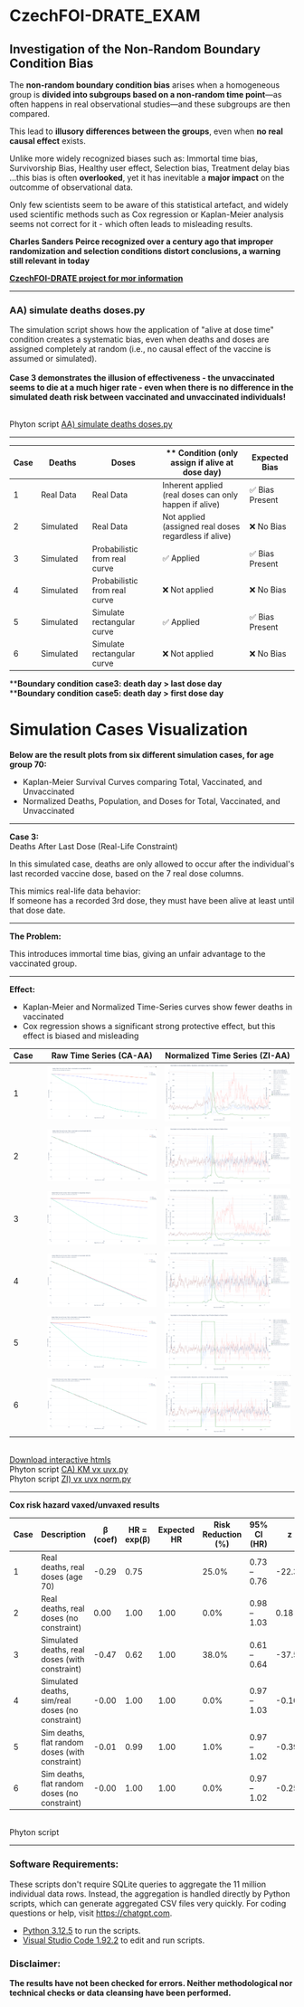 # CzechFOI-DRATE_EXAM

## Investigation of the Non-Random Boundary Condition Bias

The **non-random boundary condition bias** arises when a homogeneous group is **divided into subgroups based on a non-random time point**—as often happens in real observational studies—and these subgroups are then compared.

This lead to **illusory differences between the groups**, even when **no real causal effect** exists.

Unlike more widely recognized biases such as: Immortal time bias, Survivorship Bias, Healthy user effect, Selection bias, Treatment delay bias  
...this bias is often **overlooked**, yet it has inevitable a **major impact** on the outcomme of observational data.

Only few scientists seem to be aware of this statistical artefact,
and widely used scientific methods such as Cox regression or Kaplan-Meier analysis seems not correct for it - which often leads to misleading results.

**Charles Sanders Peirce recognized over a century ago that improper randomization and selection conditions distort conclusions,
a warning still relevant in today**

[**CzechFOI-DRATE project for mor information**](https://github.com/gitfrid/CzechFOI-DRATE)
_________________________________________

### AA) simulate deaths doses.py

The simulation script shows how the application of "alive at dose time" condition creates a systematic bias, even when deaths and doses are assigned completely at random (i.e., no causal effect of the vaccine is assumed or simulated).
<br><br>**Case 3 demonstrates the illusion of effectiveness - the unvaccinated seems to die at a much higer rate - even when there is no difference in the simulated death risk between vaccinated and unvaccinated individuals!**

<br>Phyton script [AA) simulate deaths doses.py](https://github.com/gitfrid/CzechFOI-DRATE_EXAM/blob/main/Py%20Scripts/AA%29%20simulate%20deaths%20doses.py) 

_________________________________________

| Case | Deaths       | Doses        | ** Condition (only assign if alive at dose day)   | Expected Bias   |
|-------|--------------|--------------|------------------------------------------------|-----------------|
| 1     | Real Data&nbsp;&nbsp;&nbsp;   | Real Data&nbsp;&nbsp;&nbsp;   | Inherent applied (real doses can only happen if alive)   | ✅ Bias Present  |
| 2     | Simulated&nbsp;&nbsp;&nbsp;   | Real Data&nbsp;&nbsp;&nbsp;   | Not applied (assigned real doses regardless if alive)           | ❌ No Bias      |
| 3     | Simulated&nbsp;&nbsp; | Probabilistic from real curve&nbsp;&nbsp;&nbsp;   | ✅ Applied                                       | ✅ Bias Present  |
| 4     | Simulated&nbsp;&nbsp; | Probabilistic from real curve&nbsp;&nbsp;&nbsp;   | ❌ Not applied                                   | ❌ No Bias      |
| 5     | Simulated&nbsp;&nbsp;&nbsp;   | Simulate rectangular curve&nbsp;&nbsp; | ✅ Applied                                       | ✅ Bias Present  |
| 6     | Simulated&nbsp;&nbsp;&nbsp;   | Simulate rectangular curve&nbsp;&nbsp; | ❌ Not applied                                   | ❌ No Bias      |

****Boundary condition case3: death day > last dose day**
<br>****Boundary condition case5: death day > first  dose day**


# Simulation Cases Visualization

**Below are the result plots from six different simulation cases, for age group 70:**

- Kaplan-Meier Survival Curves comparing Total, Vaccinated, and Unvaccinated  
- Normalized Deaths, Population, and Doses for Total, Vaccinated, and Unvaccinated

---

**Case 3:**  
Deaths After Last Dose (Real-Life Constraint)

In this simulated case, deaths are only allowed to occur after the individual's last recorded vaccine dose, based on the 7 real dose columns.

This mimics real-life data behavior:  
If someone has a recorded 3rd dose, they must have been alive at least until that dose date.

---

**The Problem:**

This introduces immortal time bias, giving an unfair advantage to the vaccinated group.

---

**Effect:**

- Kaplan-Meier and Normalized Time-Series curves show fewer deaths in vaccinated  
- Cox regression shows a significant strong protective effect, but this effect is biased and misleading



| Case&nbsp;&nbsp;&nbsp; | Raw Time Series (CA-AA) | Normalized Time Series (ZI-AA) |
|-------|-------------------------|-------------------------------|
| 1&nbsp;&nbsp;&nbsp; | ![Case 1 Raw](https://github.com/gitfrid/CzechFOI-DRATE_EXAM/blob/main/Plot%20Results/CA%29%20KM%20vx%20uvx/CA-AA%29%20case1_real_deaths_real_doses.png) | ![Case 1 Normalized](https://github.com/gitfrid/CzechFOI-DRATE_EXAM/blob/main/Plot%20Results/ZI%29%20vx%20uvx%20norm/ZI-AA%29%20case1_real_deaths_real_doses.png) |
| 2&nbsp;&nbsp;&nbsp; | ![Case 2 Raw](https://github.com/gitfrid/CzechFOI-DRATE_EXAM/blob/main/Plot%20Results/CA%29%20KM%20vx%20uvx/CA-AA%29%20case2_sim_deaths_real_doses_no_constraint.png) | ![Case 2 Normalized](https://github.com/gitfrid/CzechFOI-DRATE_EXAM/blob/main/Plot%20Results/ZI%29%20vx%20uvx%20norm/ZI-AA%29%20case2_sim_deaths_real_doses_no_constraint.png) |
| 3&nbsp;&nbsp;&nbsp; | ![Case 3 Raw](https://github.com/gitfrid/CzechFOI-DRATE_EXAM/blob/main/Plot%20Results/CA%29%20KM%20vx%20uvx/CA-AA%29%20case3_sim_deaths_sim_real_doses_with_constraint.png) | ![Case 3 Normalized](https://github.com/gitfrid/CzechFOI-DRATE_EXAM/blob/main/Plot%20Results/ZI%29%20vx%20uvx%20norm/ZI-AA%29%20case3_sim_deaths_sim_real_doses_with_constraint.png) |
| 4&nbsp;&nbsp;&nbsp; | ![Case 4 Raw](https://github.com/gitfrid/CzechFOI-DRATE_EXAM/blob/main/Plot%20Results/CA%29%20KM%20vx%20uvx/CA-AA%29%20case4_sim_deaths_sim_real_doses_no_constraint.png) | ![Case 4 Normalized](https://github.com/gitfrid/CzechFOI-DRATE_EXAM/blob/main/Plot%20Results/ZI%29%20vx%20uvx%20norm/ZI-AA%29%20case4_sim_deaths_sim_real_doses_no_constraint.png) |
| 5&nbsp;&nbsp;&nbsp; | ![Case 5 Raw](https://github.com/gitfrid/CzechFOI-DRATE_EXAM/blob/main/Plot%20Results/CA%29%20KM%20vx%20uvx/CA-AA%29%20case5_sim_deaths_sim_flat_random_doses_with_constraint.png) | ![Case 5 Normalized](https://github.com/gitfrid/CzechFOI-DRATE_EXAM/blob/main/Plot%20Results/ZI%29%20vx%20uvx%20norm/ZI-AA%29%20case5_sim_deaths_sim_flat_random_doses_with_constraint.png) |
| 6&nbsp;&nbsp;&nbsp; | ![Case 6 Raw](https://github.com/gitfrid/CzechFOI-DRATE_EXAM/blob/main/Plot%20Results/CA%29%20KM%20vx%20uvx/CA-AA%29%20case6_sim_deaths_sim_flat_random_doses_no_constraint.png) | ![Case 6 Normalized](https://github.com/gitfrid/CzechFOI-DRATE_EXAM/blob/main/Plot%20Results/ZI%29%20vx%20uvx%20norm/ZI-AA%29%20case6_sim_deaths_sim_flat_random_doses_no_constraint.png) |


<br>[Download interactive htmls](https://github.com/gitfrid/CzechFOI-DRATE_EXAM/tree/main/Plot%20Results)
<br>Phyton script [CA) KM vx uvx.py](https://github.com/gitfrid/CzechFOI-DRATE_EXAM/blob/main/Py%20Scripts/CA%29%20KM%20vx%20uvx.py) 
<br>Phyton script [ZI) vx uvx norm.py](https://github.com/gitfrid/CzechFOI-DRATE_EXAM/edit/main/Py%20Scripts/ZI%29%20vx%20uvx%20norm.py) 

_________________________________________

**Cox risk hazard vaxed/unvaxed results**

| Case | Description                                      | β (coef) | HR = exp(β) | Expected HR | Risk Reduction (%) | 95% CI (HR) | z      | p-value | −log₂(p) |
| ---- | ------------------------------------------------ | -------- | ----------- | ----------- | ------------------ | ----------- | ------ | ------- | -------- |
| 1    | Real deaths, real doses (age 70)                 | -0.29    | 0.75        |             | 25.0%              | 0.73 – 0.76 | -22.30 | <0.005  | 363.62   |
| 2    | Real deaths, real doses (no constraint)          | 0.00     | 1.00        | 1.00        | 0.0%               | 0.98 – 1.03 | 0.18   | 0.86    | 0.22     |
| 3    | Simulated deaths, real doses (with constraint)   | -0.47    | 0.62        | 1.00        | 38.0%              | 0.61 – 0.64 | -37.53 | <0.005  | 1021.66  |
| 4    | Simulated deaths, sim/real doses (no constraint) | -0.00    | 1.00        | 1.00        | 0.0%               | 0.97 – 1.03 | -0.10  | 0.92    | 0.12     |
| 5    | Sim deaths, flat random doses (with constraint)  | -0.01    | 0.99        | 1.00        | 1.0%               | 0.97 – 1.02 | -0.39  | 0.70    | 0.52     |
| 6    | Sim deaths, flat random doses (no constraint)    | -0.00    | 1.00        | 1.00        | 0.0%               | 0.97 – 1.02 | -0.25  | 0.80    | 0.32     |


<br>Phyton script []() 
_________________________________________

### Software Requirements:

These scripts don't require SQLite queries to aggregate the 11 million individual data rows.
Instead, the aggregation is handled directly by Python scripts, which can generate aggregated CSV files very quickly.
For coding questions or help, visit https://chatgpt.com.

- [Python 3.12.5](https://www.python.org/downloads/) to run the scripts.
- [Visual Studio Code 1.92.2](https://code.visualstudio.com/download) to edit and run scripts.


### Disclaimer:
**The results have not been checked for errors. Neither methodological nor technical checks or data cleansing have been performed.**
